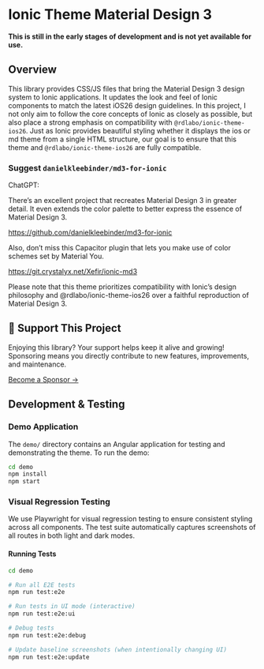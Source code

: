 # Ionic Theme Material Design 3

__This is still in the early stages of development and is not yet available for use.__

## Overview

This library provides CSS/JS files that bring the Material Design 3 design system to Ionic applications. It updates the look and feel of Ionic components to match the latest iOS26 design guidelines.
In this project, I not only aim to follow the core concepts of Ionic as closely as possible, but also place a strong emphasis on compatibility with `@rdlabo/ionic-theme-ios26`.
Just as Ionic provides beautiful styling whether it displays the ios or md theme from a single HTML structure, our goal is to ensure that this theme and `@rdlabo/ionic-theme-ios26` are fully compatible.


### Suggest `danielkleebinder/md3-for-ionic`

ChatGPT:

There’s an excellent project that recreates Material Design 3 in greater detail. It even extends the color palette to better express the essence of Material Design 3.

https://github.com/danielkleebinder/md3-for-ionic

Also, don’t miss this Capacitor plugin that lets you make use of color schemes set by Material You.

https://git.crystalyx.net/Xefir/ionic-md3

Please note that this theme prioritizes compatibility with Ionic’s design philosophy and @rdlabo/ionic-theme-ios26 over a faithful reproduction of Material Design 3.


## 💖 Support This Project

Enjoying this library? Your support helps keep it alive and growing!  
Sponsoring means you directly contribute to new features, improvements, and maintenance.

[Become a Sponsor →](https://github.com/sponsors/rdlabo)


## Development & Testing

### Demo Application

The `demo/` directory contains an Angular application for testing and demonstrating the theme. To run the demo:

```bash
cd demo
npm install
npm start
```

### Visual Regression Testing

We use Playwright for visual regression testing to ensure consistent styling across all components. The test suite automatically captures screenshots of all routes in both light and dark modes.

#### Running Tests

```bash
cd demo

# Run all E2E tests
npm run test:e2e

# Run tests in UI mode (interactive)
npm run test:e2e:ui

# Debug tests
npm run test:e2e:debug

# Update baseline screenshots (when intentionally changing UI)
npm run test:e2e:update
```
